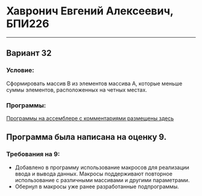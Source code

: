 # Хавронич Евгений Алексеевич, БПИ226
---
## Вариант 32
### Условие:
Сформировать массив B из элементов массива A, которые меньше суммы элементов, расположенных на четных местах.
### Программы:
[Программы на ассемблере с комментариями размещены здесь](https://github.com/EvgenBolat/IndHw/tree/main/Files)
## Программа была написана на оценку 9.

### Требования на 9:
- Добавлено в программу использование макросов для реализации
ввода и вывода данных.
Макросы поддерживают повторное использование с различными массивами и другими параметрами.
- Обернул в макросы уже ранее разработанные подпрограммы.
